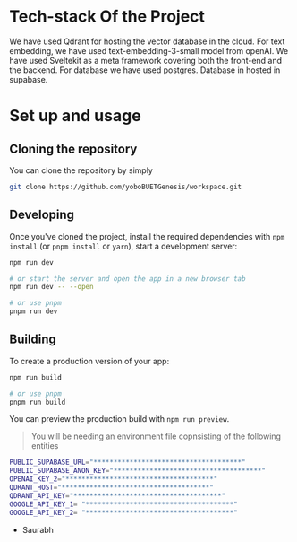 # Tech-stack Of the Project

We have used Qdrant for hosting the vector database in the cloud. For text embedding, we have used text-embedding-3-small model from openAI. We have used Sveltekit as a meta framework covering both the front-end and the backend. For database we have used postgres. Database in hosted in supabase.

# Set up and usage
## Cloning the repository

You can clone the repository by simply

```bash
git clone https://github.com/yoboBUETGenesis/workspace.git
```

## Developing

Once you've cloned the project, install the required dependencies with `npm install` (or `pnpm install` or `yarn`), start a development server:

```bash
npm run dev

# or start the server and open the app in a new browser tab
npm run dev -- --open

# or use pnpm
pnpm run dev 
```

## Building

To create a production version of your app:

```bash
npm run build

# or use pnpm
pnpm run build 
```

You can preview the production build with `npm run preview`.

> You will be needing an environment file copnsisting of the following entities
```bash
PUBLIC_SUPABASE_URL="*************************************"
PUBLIC_SUPABASE_ANON_KEY="*************************************"
OPENAI_KEY_2="*************************************"
QDRANT_HOST="*************************************"
QDRANT_API_KEY="*************************************"
GOOGLE_API_KEY_1= "*************************************"
GOOGLE_API_KEY_2= "*************************************"
```
- Saurabh

